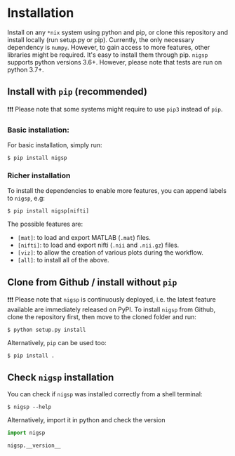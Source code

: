 Installation
============

Install on any `*nix` system using python and pip, or clone this repository and install locally (run setup.py or pip).
Currently, the only necessary dependency is `numpy`. However, to gain access to more features, other libraries might be required.
It's easy to install them through pip.
`nigsp` supports python versions 3.6+. However, please note that tests are run on python 3.7+.

## Install with `pip` (recommended)

:exclamation::exclamation::exclamation: Please note that some systems might require to use `pip3` instead of `pip`.

### Basic installation:
For basic installation, simply run:
```shell
$ pip install nigsp
```

### Richer installation
To install the dependencies to enable more features, you can append labels to `nigsp`, e.g:
```shell
$ pip install nigsp[nifti]
```


The possible features are:

-  `[mat]`: to load and export MATLAB (`.mat`) files.
-  `[nifti]`: to load and export nifti (`.nii` and `.nii.gz`) files.
-  `[viz]`: to allow the creation of various plots during the workflow.
-  `[all]`: to install all of the above.

## Clone from Github / install without `pip`

:exclamation::exclamation::exclamation: Please note that `nigsp` is continuously deployed, i.e. the latest feature available are immediately released on PyPI.
To install `nigsp` from Github, clone the repository first, then move to the cloned folder and run:
```shell
$ python setup.py install
```

Alternatively, `pip` can be used too:
```shell
$ pip install .
```

## Check `nigsp` installation

You can check if `nigsp` was installed correctly from a shell terminal:
```shell
$ nigsp --help
```

Alternatively, import it in python and check the version

```python
import nigsp

nigsp.__version__
```